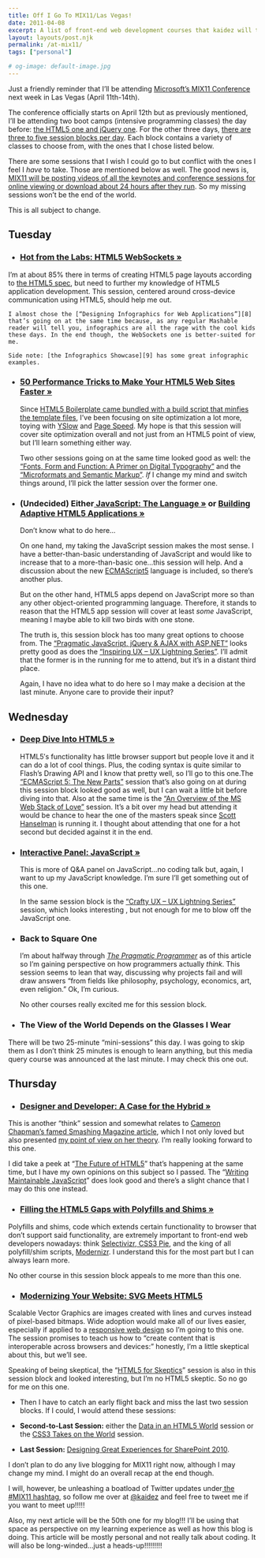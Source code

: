 ```yaml
---
title: Off I Go To MIX11/Las Vegas!
date: 2011-04-08
excerpt: A list of front-end web development courses that kaidez will take at MIX11 2011 and brief explanations of some other courses available
layout: layouts/post.njk
permalink: /at-mix11/
tags: ["personal"]

# og-image: default-image.jpg
---
```

Just a friendly reminder that I’ll be attending [Microsoft’s MIX11 Conference][2] next week in Las Vegas (April 11th-14th).

 [2]: http://live.visitmix.com/

The conference officially starts on April 12th but as previously mentioned, I’ll be attending two boot camps (intensive programming classes) the day before: [the HTML5 one and jQuery one][3]. For the other three days, [there are three to five session blocks per day][4]. Each block contains a variety of classes to choose from, with the ones that I chose listed below.

 [3]: /mix11/
 [4]: http://live.visitmix.com/mix11/schedule

There are some sessions that I wish I could go to but conflict with the ones I feel I *have* to take. Those are mentioned below as well. The good news is, [MIX11 will be posting videos of all the keynotes and conference sessions for online viewing or download about 24 hours after they run][5]. So my missing sessions won’t be the end of the world.

 [5]: http://live.visitmix.com/news/live-keynote

This is all subject to change.

## Tuesday

* ### [Hot from the Labs: HTML5 WebSockets »][6]
I’m at about 85% there in terms of creating HTML5 page layouts according to [the HTML5 spec][7], but need to further my knowledge of HTML5 application development. This session, centered around cross-device communication using HTML5, should help me out.

    I almost chose the [“Designing Infographics for Web Applications”][8] that’s going on at the same time because, as any regular Mashable reader will tell you, infographics are all the rage with the cool kids these days. In the end though, the WebSockets one is better-suited for me.

    Side note: [the Infographics Showcase][9] has some great infographic examples.
* ### [50 Performance Tricks to Make Your HTML5 Web Sites Faster »][10]
    Since [HTML5 Boilerplate came bundled with a build script that minfies the template files][11], I’ve been focusing on site optimization a lot more, toying with [YSlow][12] and [Page Speed][13]. My hope is that this session will cover site optimization overall and not just from an HTML5 point of view, but I’ll learn something either way.

    Two other sessions going on at the same time looked good as well: the [“Fonts, Form and Function: A Primer on Digital Typography”][14] and the [“Microformats and Semantic Markup”][15]. *If* I change my mind and switch things around, I’ll pick the latter session over the former one.
*   ### (Undecided) Either[ JavaScript: The Language »][16] or [Building Adaptive HTML5 Applications »][17]

    Don’t know what to do here…

    On one hand, my taking the JavaScript session makes the most sense. I have a better-than-basic understanding of JavaScript and would like to increase that to a more-than-basic one…this session will help. And a discussion about the new [ECMAScript5][18] language is included, so there’s another plus.

    But on the other hand, HTML5 apps depend on JavaScript more so than any other object-oriented programming language. Therefore, it stands to reason that the HTML5 app session will cover at least *some* JavaScript, meaning I maybe able to kill two birds with one stone.

    The truth is, this session block has too many great options to choose from. The [“Pragmatic JavaScript, jQuery & AJAX with ASP.NET”][19] looks pretty good as does the [“Inspiring UX – UX Lightning Series”][20]. I’ll admit that the former is in the running for me to attend, but it’s in a distant third place.

    Again, I have no idea what to do here so I may make a decision at the last minute. Anyone care to provide their input?

## Wednesday

* ### [Deep Dive Into HTML5  »][21]
    HTML5′s  functionality has little browser support but people love it and it can do a lot of cool things. Plus, the coding syntax is quite similar to Flash’s Drawing API and I know that pretty well, so I’ll go to this one.The [“ECMAScript 5: The New Parts”][22] session that’s also going on at during this session block looked good as well, but I can wait a little bit before diving into that. Also at the same time is the [“An Overview of the MS Web Stack of Love”][23] session. It’s a bit over my head but attending it would be chance to hear the one of the masters speak since [Scott Hanselman][24] is running it. I thought about attending that one for a hot second but decided against it in the end.

* ### [Interactive Panel: JavaScript »][25]

    This is more of Q&A panel on JavaScript…no coding talk but, again, I want to up my JavaScript knowledge. I’m sure I’ll get something out of this one.

    In the same session block is the [“Crafty UX – UX Lightning Series”][26] session, which looks interesting , but not enough for me to blow off the JavaScript one.
* ### Back to Square One

    I’m about halfway through [*The Pragmatic Programmer*][27] as of this article so I’m gaining perspective on how programmers actually *think*. This session seems to lean that way, discussing why projects fail and will draw answers “from fields like philosophy, psychology, economics, art, even religion.” Ok, I’m curious.

    No other courses really excited me for this session block.
*   ### The View of the World Depends on the Glasses I Wear

There will be two 25-minute “mini-sessions” this day. I was going to skip them as I don’t think 25 minutes is enough to learn anything, but this media query course was announced at the last minute. I may check this one out.
## Thursday
*   ### [Designer and Developer: A Case for the Hybrid »][28]

  This is another “think” session and somewhat relates to [Cameron Chapman’s famed Smashing Magazine article][29], which I not only loved but also presented [my point of view on her theory][30]. I’m really looking forward to this one.

  I did take a peek at “[The Future of HTML5][31]” that’s happening at the same time, but I have my own opinions on this subject so I passed. The “[Writing Maintainable JavaScript][32]” does look good and there’s a slight chance that I may do this one instead.

 *   ### [Filling the HTML5 Gaps with Polyfills and Shims »][33]

  Polyfills and shims, code which extends certain functionality to browser that don’t support said functionality, are extremely important to front-end web developers nowadays: think [Selectivizr][34],[ CSS3 Pie][35], and the king of all polyfill/shim scripts, [Modernizr][36]. I understand this for the most part but I can always learn more.

No other course in this session block appeals to me more than this one.

  * ### [Modernizing Your Website: SVG Meets HTML5][37]
  Scalable Vector Graphics are images created with lines and curves instead of pixel-based bitmaps. Wide adoption would make all of our lives easier, especially if applied to a [responsive web design][38] so I’m going to this one. The session promises to teach us how to “create content that is interoperable across browsers and devices:” honestly, I’m a little skeptical about this, but we’ll see.

  Speaking of being skeptical, the “[HTML5 for Skeptics][39]” session is also in this session block and looked interesting, but I’m no HTML5 skeptic. So no go for me on this one.
 *  Then I have to catch an early flight back and miss the last two session blocks. If I could, I would attend these sessions:

  *   **Second-to-Last Session:** either the [Data in an HTML5 World][40] session or the [CSS3 Takes on the World][41] session.
  *   **Last Session:** [Designing Great Experiences for SharePoint 2010][42].

I don’t plan to do any live blogging for MIX11 right now, although I may change my mind. I might do an overall recap at the end though.

I will, however, be unleashing a boatload of Twitter updates under[ the #MIX11 hashtag][43], so follow me over at [@kaidez][44] and feel free to tweet me if you want to meet up!!!!!

Also, my next article will be the 50th one for my blog!!! I’ll be using that space as perspective on my learning experience as well as how this blog is doing. This article will be mostly personal and not really talk about coding. It will also be long-winded…just a heads-up!!!!!!!!!

 [6]: http://channel9.msdn.com/events/mix/mix11/HTM10
 [7]: http://developers.whatwg.org/
 [8]: http://channel9.msdn.com/events/mix/mix11/OPN04
 [9]: http://www.infographicsshowcase.com/
 [10]: http://channel9.msdn.com/events/mix/mix11/HTM01
 [11]: http://kaidez.com/html5-boilerplate-version-1/
 [12]: http://developer.yahoo.com/yslow/
 [13]: http://code.google.com/speed/page-speed/
 [14]: http://channel9.msdn.com/events/mix/mix11/EXT02
 [15]: http://channel9.msdn.com/events/mix/mix11/EXT19
 [16]: http://channel9.msdn.com/events/mix/mix11/HTM06
 [17]: http://channel9.msdn.com/events/mix/mix11/HTM11
 [18]: http://www.ecmascript.org/
 [19]: http://channel9.msdn.com/events/mix/mix11/FRM12
 [20]: http://channel9.msdn.com/events/mix/mix11/UXL01
 [21]: http://channel9.msdn.com/events/mix/mix11/HTM03
 [22]: http://channel9.msdn.com/events/mix/mix11/EXT13
 [23]: http://channel9.msdn.com/events/mix/mix11/FRM02
 [24]: http://www.hanselman.com/blog/
 [25]: http://channel9.msdn.com/events/mix/mix11/RES02
 [26]: http://channel9.msdn.com/events/mix/mix11/UXL02
 [27]: http://pragprog.com/the-pragmatic-programmer
 [28]: http://channel9.msdn.com/events/mix/mix11/EXT07
 [29]: http://www.smashingmagazine.com/2010/09/24/does-the-future-of-the-internet-have-room-for-web-designers/
 [30]: http://www.inspiredm.com/5-survival-tips-for-web-designers/
 [31]: http://channel9.msdn.com/events/mix/mix11/HTM17
 [32]: http://channel9.msdn.com/events/mix/mix11/EXT23
 [33]: http://channel9.msdn.com/events/mix/mix11/HTM04
 [34]: http://selectivizr.com/
 [35]: http://css3pie.com/
 [36]: http://www.modernizr.com/
 [37]: http://channel9.msdn.com/events/mix/mix11/HTM15
 [38]: http://www.alistapart.com/articles/responsive-web-design/
 [39]: http://channel9.msdn.com/events/mix/mix11/EXT21
 [40]: http://channel9.msdn.com/events/mix/mix11/HTM02
 [41]: http://channel9.msdn.com/events/mix/mix11/EXT20
 [42]: http://channel9.msdn.com/events/mix/mix11/FRM01
 [43]: http://twitter.com/#!/search?q=#MIX11
 [44]: http://twitter.com/kaidez